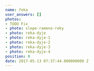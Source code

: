 ```yaml
---
name: řeka
user_answers: []
photos:
- TODO Fix
- photo: slepe-rameno-reky
- photo: reka-dyje
- photo: reka-dyje-1
- photo: reka-dyje-2
- photo: reka-dyje-3
- photo: reka-dyje-4
position: 0
date: 2017-05-13 07:37:44.000000000 Z
---
```

